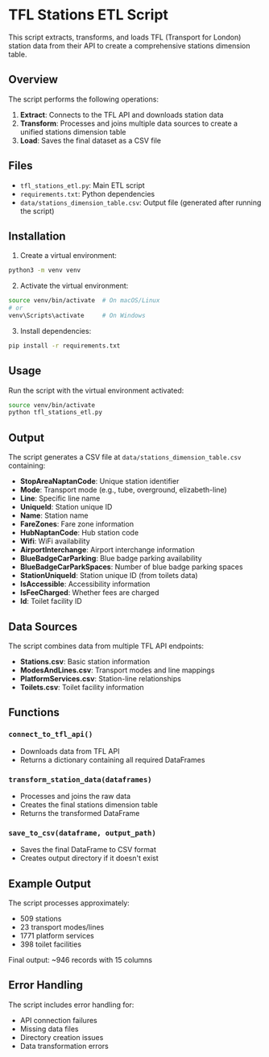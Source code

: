 # TFL Stations ETL Script

This script extracts, transforms, and loads TFL (Transport for London) station data from their API to create a comprehensive stations dimension table.

## Overview

The script performs the following operations:
1. **Extract**: Connects to the TFL API and downloads station data
2. **Transform**: Processes and joins multiple data sources to create a unified stations dimension table
3. **Load**: Saves the final dataset as a CSV file

## Files

- `tfl_stations_etl.py`: Main ETL script
- `requirements.txt`: Python dependencies
- `data/stations_dimension_table.csv`: Output file (generated after running the script)

## Installation

1. Create a virtual environment:
```bash
python3 -m venv venv
```

2. Activate the virtual environment:
```bash
source venv/bin/activate  # On macOS/Linux
# or
venv\Scripts\activate     # On Windows
```

3. Install dependencies:
```bash
pip install -r requirements.txt
```

## Usage

Run the script with the virtual environment activated:

```bash
source venv/bin/activate
python tfl_stations_etl.py
```

## Output

The script generates a CSV file at `data/stations_dimension_table.csv` containing:

- **StopAreaNaptanCode**: Unique station identifier
- **Mode**: Transport mode (e.g., tube, overground, elizabeth-line)
- **Line**: Specific line name
- **UniqueId**: Station unique ID
- **Name**: Station name
- **FareZones**: Fare zone information
- **HubNaptanCode**: Hub station code
- **Wifi**: WiFi availability
- **AirportInterchange**: Airport interchange information
- **BlueBadgeCarParking**: Blue badge parking availability
- **BlueBadgeCarParkSpaces**: Number of blue badge parking spaces
- **StationUniqueId**: Station unique ID (from toilets data)
- **IsAccessible**: Accessibility information
- **IsFeeCharged**: Whether fees are charged
- **Id**: Toilet facility ID

## Data Sources

The script combines data from multiple TFL API endpoints:
- **Stations.csv**: Basic station information
- **ModesAndLines.csv**: Transport modes and line mappings
- **PlatformServices.csv**: Station-line relationships
- **Toilets.csv**: Toilet facility information

## Functions

### `connect_to_tfl_api()`
- Downloads data from TFL API
- Returns a dictionary containing all required DataFrames

### `transform_station_data(dataframes)`
- Processes and joins the raw data
- Creates the final stations dimension table
- Returns the transformed DataFrame

### `save_to_csv(dataframe, output_path)`
- Saves the final DataFrame to CSV format
- Creates output directory if it doesn't exist

## Example Output

The script processes approximately:
- 509 stations
- 23 transport modes/lines
- 1771 platform services
- 398 toilet facilities

Final output: ~946 records with 15 columns

## Error Handling

The script includes error handling for:
- API connection failures
- Missing data files
- Directory creation issues
- Data transformation errors
